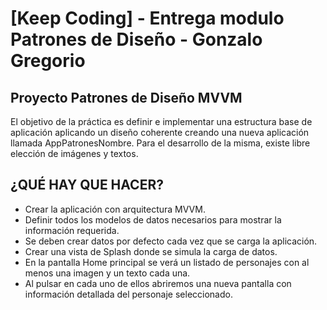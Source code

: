 # [Keep Coding] - Entrega modulo Patrones de Diseño - Gonzalo Gregorio

## Proyecto Patrones de Diseño MVVM
El objetivo de la práctica es definir e implementar una estructura base de
aplicación aplicando un diseño coherente creando una nueva aplicación
llamada AppPatronesNombre.
Para el desarrollo de la misma, existe libre elección de imágenes y textos. 
## ¿QUÉ HAY QUE HACER?
- Crear la aplicación con arquitectura MVVM.
- Definir todos los modelos de datos necesarios para mostrar la información
requerida.
- Se deben crear datos por defecto cada vez que se carga la aplicación.
- Crear una vista de Splash donde se simula la carga de datos.
- En la pantalla Home principal se verá un listado de personajes con al menos
una imagen y un texto cada una.
- Al pulsar en cada uno de ellos abriremos una nueva pantalla con información
detallada del personaje seleccionado.
